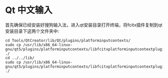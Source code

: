# Qt 中文输入

首先确保已经安装好搜狗输入法，进入qt安装目录打开终端，将fcitx插件复制到qt安装目录下这两个文件夹中:

```shell
cd Tools/QtCreator/lib/Qt/plugins/platforminputcontexts/
sudo cp /usr/lib/x86_64-linux-gnu/qt5/plugins/platforminputcontexts/libfcitxplatforminputcontextplugin.so ./
cd ../../lib/
sudo cp /usr/lib/x86_64-linux-gnu/qt5/plugins/platforminputcontexts/libfcitxplatforminputcontextplugin.so ./
```


